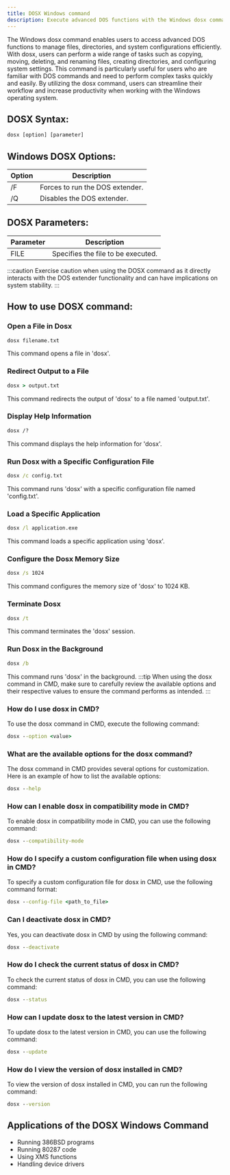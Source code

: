 ```yaml
---
title: DOSX Windows command
description: Execute advanced DOS functions with the Windows dosx command. Learn how to manage files, directories, and system configurations efficiently.
---
```


The Windows dosx command enables users to access advanced DOS functions to manage files, directories, and system configurations efficiently. With dosx, users can perform a wide range of tasks such as copying, moving, deleting, and renaming files, creating directories, and configuring system settings. This command is particularly useful for users who are familiar with DOS commands and need to perform complex tasks quickly and easily. By utilizing the dosx command, users can streamline their workflow and increase productivity when working with the Windows operating system.

## DOSX Syntax:
```cmd
dosx [option] [parameter]
```
## Windows DOSX Options:
| Option | Description                      |
|--------|----------------------------------|
| /F     | Forces to run the DOS extender.   |
| /Q     | Disables the DOS extender.        |

## DOSX Parameters:
| Parameter | Description                        |
|-----------|------------------------------------|
| FILE      | Specifies the file to be executed. | 

:::caution
Exercise caution when using the DOSX command as it directly interacts with the DOS extender functionality and can have implications on system stability.
:::
## How to use DOSX command:
### Open a File in Dosx
```cmd
dosx filename.txt
```
This command opens a file in 'dosx'.

### Redirect Output to a File
```cmd
dosx > output.txt
```
This command redirects the output of 'dosx' to a file named 'output.txt'.

### Display Help Information
```cmd
dosx /?
```
This command displays the help information for 'dosx'.

### Run Dosx with a Specific Configuration File
```cmd
dosx /c config.txt
```
This command runs 'dosx' with a specific configuration file named 'config.txt'.

### Load a Specific Application
```cmd
dosx /l application.exe
```
This command loads a specific application using 'dosx'.

### Configure the Dosx Memory Size
```cmd
dosx /s 1024
```
This command configures the memory size of 'dosx' to 1024 KB.

### Terminate Dosx
```cmd
dosx /t
```
This command terminates the 'dosx' session.

### Run Dosx in the Background
```cmd
dosx /b
```
This command runs 'dosx' in the background.
:::tip
When using the dosx command in CMD, make sure to carefully review the available options and their respective values to ensure the command performs as intended.
:::

### How do I use dosx in CMD?
To use the dosx command in CMD, execute the following command:
```cmd
dosx --option <value>
```

### What are the available options for the dosx command?
The dosx command in CMD provides several options for customization. Here is an example of how to list the available options:
```cmd
dosx --help
```

### How can I enable dosx in compatibility mode in CMD?
To enable dosx in compatibility mode in CMD, you can use the following command:
```cmd
dosx --compatibility-mode
```

### How do I specify a custom configuration file when using dosx in CMD?
To specify a custom configuration file for dosx in CMD, use the following command format:
```cmd
dosx --config-file <path_to_file>
```

### Can I deactivate dosx in CMD?
Yes, you can deactivate dosx in CMD by using the following command:
```cmd
dosx --deactivate
```

### How do I check the current status of dosx in CMD?
To check the current status of dosx in CMD, you can use the following command:
```cmd
dosx --status
```

### How can I update dosx to the latest version in CMD?
To update dosx to the latest version in CMD, you can use the following command:
```cmd
dosx --update
```

### How do I view the version of dosx installed in CMD?
To view the version of dosx installed in CMD, you can run the following command:
```cmd
dosx --version
```

## Applications of the DOSX Windows Command

- Running 386BSD programs
- Running 80287 code
- Using XMS functions
- Handling device drivers